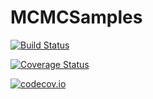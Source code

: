 # MCMCSamples

[![Build Status](https://travis-ci.org/tpapp/MCMCSamples.jl.svg?branch=master)](https://travis-ci.org/tpapp/MCMCSamples.jl)

[![Coverage Status](https://coveralls.io/repos/tpapp/MCMCSamples.jl/badge.svg?branch=master&service=github)](https://coveralls.io/github/tpapp/MCMCSamples.jl?branch=master)

[![codecov.io](http://codecov.io/github/tpapp/MCMCSamples.jl/coverage.svg?branch=master)](http://codecov.io/github/tpapp/MCMCSamples.jl?branch=master)

